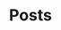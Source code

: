 ---
#index page for website
#intentionally left blank, this is populated by any blog posts
title: Posts
layout: home
permalink: /posts/
---